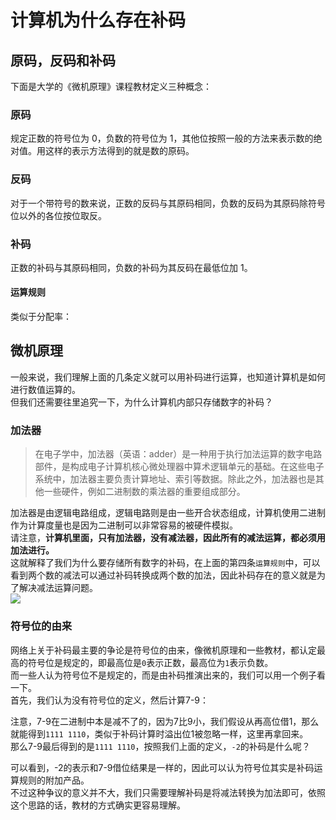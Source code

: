 # 计算机为什么存在补码

## 原码，反码和补码 <a id="wiz-toc-0-2055385485"></a>

下面是大学的《微机原理》课程教材定义三种概念：

### 原码 <a id="wiz-toc-1-1643322007"></a>

规定正数的符号位为 0，负数的符号位为 1，其他位按照一般的方法来表示数的绝对值。用这样的表示方法得到的就是数的原码。

### 反码 <a id="wiz-toc-2-363332332"></a>

对于一个带符号的数来说，正数的反码与其原码相同，负数的反码为其原码除符号位以外的各位按位取反。

### 补码 <a id="wiz-toc-3-930872110"></a>

正数的补码与其原码相同，负数的补码为其反码在最低位加 1。

#### 运算规则 <a id="wiz-toc-4-60263434"></a>

类似于分配率：

## 微机原理 <a id="wiz-toc-5-1473410734"></a>

一般来说，我们理解上面的几条定义就可以用补码进行运算，也知道计算机是如何进行数值运算的。  
 但我们还需要往里追究一下，为什么计算机内部只存储数字的补码？

### 加法器 <a id="wiz-toc-6-2099514474"></a>

> 在电子学中，加法器（英语：adder）是一种用于执行加法运算的数字电路部件，是构成电子计算机核心微处理器中算术逻辑单元的基础。在这些电子系统中，加法器主要负责计算地址、索引等数据。除此之外，加法器也是其他一些硬件，例如二进制数的乘法器的重要组成部分。

加法器是由逻辑电路组成，逻辑电路则是由一些开合状态组成，计算机使用二进制作为计算度量也是因为二进制可以非常容易的被硬件模拟。  
 请注意，**计算机里面，只有加法器，没有减法器，因此所有的减法运算，都必须用加法进行。**  
 这就解释了我们为什么要存储所有数字的补码，在上面的第四条`运算规则`中，可以看到两个数的减法可以通过补码转换成两个数的加法，因此补码存在的意义就是为了解决减法运算问题。  
 ![](https://pic3.zhimg.com/80/v2-06929629cefa9c542c57c6b29be82a11_720w.jpg)

### 符号位的由来 <a id="wiz-toc-7-876711173"></a>

网络上关于补码最主要的争论是符号位的由来，像微机原理和一些教材，都认定最高的符号位是规定的，即最高位是`0`表示正数，最高位为`1`表示负数。  
 而一些人认为符号位不是规定的，而是由补码推演出来的，我们可以用一个例子看一下。  
 首先，我们认为没有符号位的定义，然后计算7-9：

注意，7-9在二进制中本是减不了的，因为7比9小，我们假设从再高位借1，那么就能得到`1111 1110`，类似于补码计算时溢出位1被忽略一样，这里再拿回来。  
 那么7-9最后得到的是`1111 1110`，按照我们上面的定义，`-2`的补码是什么呢？

可以看到，-2的表示和7-9借位结果是一样的，因此可以认为符号位其实是补码运算规则的附加产品。  
 不过这种争议的意义并不大，我们只需要理解补码是将减法转换为加法即可，依照这个思路的话，教材的方式确实更容易理解。

